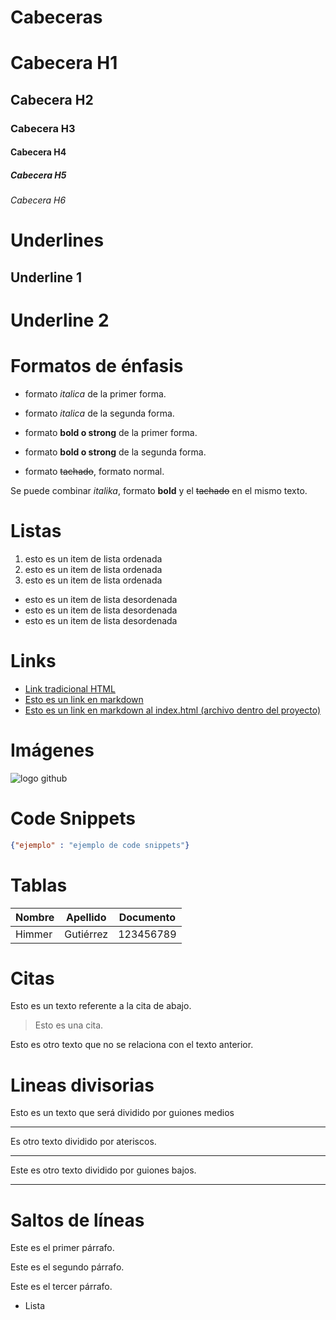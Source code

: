 # Cabeceras
# Cabecera H1
## Cabecera H2
### Cabecera H3
#### Cabecera H4
##### Cabecera H5
###### Cabecera H6


# Underlines
Underline 1
-----------

Underline 2
===========

# Formatos de énfasis
- formato *italica* de la primer forma.
- formato _italica_ de la segunda forma.

- formato **bold o strong** de la primer forma.
- formato __bold o strong__ de la segunda forma.

- formato ~~tachado~~, formato normal.

Se puede combinar *italika*, formato __bold__ y el ~~tachado~~ en el mismo texto.

# Listas

1. esto es un item de lista ordenada
2. esto es un item de lista ordenada
3. esto es un item de lista ordenada

- esto es un item de lista desordenada
- esto es un item de lista desordenada
- esto es un item de lista desordenada

# Links

- <a href="https://www.google.com.mx">Link tradicional HTML</a>
- [Esto es un link en markdown](https://www.google.com.mx)
- [Esto es un link en markdown al index.html (archivo dentro del proyecto)](index.html)

# Imágenes

![logo github](https://github.githubassets.com/images/modules/logos_page/GitHub-Mark.png)

# Code Snippets
```Json
{"ejemplo" : "ejemplo de code snippets"}
```

# Tablas
| Nombre | Apellido | Documento |
|------- | -------- | --------- |
| Himmer | Gutiérrez | 123456789 |

# Citas

Esto es un texto referente a la cita de abajo.
> Esto es una cita.

Esto es otro texto que no se relaciona con el texto anterior.

# Lineas divisorias

Esto es un texto que será dividido por guiones medios

---
Es otro texto dividido por ateriscos.

***
Este es otro texto dividido por guiones bajos.

___

# Saltos de líneas

Este es el primer párrafo.

Este es el segundo párrafo.

Este es el tercer párrafo.
- Lista